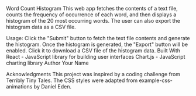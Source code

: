 Word Count Histogram
This web app fetches the contents of a text file, counts the frequency of occurrence of each word, and then displays a histogram of the 20 most occurring words. The user can also export the histogram data as a CSV file.

Usage:
Click the "Submit" button to fetch the text file contents and generate the histogram.
Once the histogram is generated, the "Export" button will be enabled. Click it to download a CSV file of the histogram data.
Built With
React - JavaScript library for building user interfaces
Chart.js - JavaScript charting library
Author
Your Name

Acknowledgments
This project was inspired by a coding challenge from Terribly Tiny Tales.
The CSS styles were adapted from example-css-animations by Daniel Eden.





